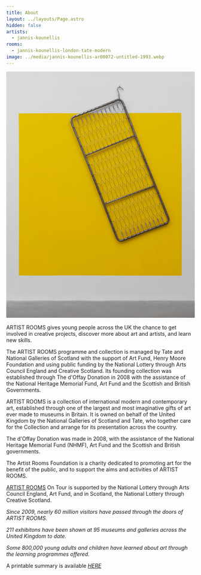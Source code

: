 ```yaml
---
title: About
layout: ../layouts/Page.astro
hidden: false
artists:
  - jannis-kounellis
rooms:
  - jannis-kounellis-london-tate-modern
image: ../media/jannis-kounellis-ar00072-untitled-1993.webp
---
```

![A starry night sky.](../media/jannis-kounellis-ar00072-untitled-1993.webp)

ARTIST ROOMS gives young people across the UK the chance to get involved in creative projects, discover more about art and artists, and learn new skills.

The ARTIST ROOMS programme and collection is managed by Tate and National Galleries of Scotland with the support of Art Fund, Henry Moore Foundation and using public funding by the National Lottery through Arts Council England and Creative Scotland. Its founding collection was established through The d'Offay Donation in 2008 with the assistance of the National Heritage Memorial Fund, Art Fund and the Scottish and British Governments.

ARTIST ROOMS is a collection of international modern and contemporary art, established through one of the largest and most imaginative gifts of art ever made to museums in Britain. It is owned on behalf of the United Kingdom by the National Galleries of Scotland and Tate, who together care for the Collection and arrange for its presentation across the country.

The d'Offay Donation was made in 2008, with the assistance of the National Heritage Memorial Fund (NHMF), Art Fund and the Scottish and British governments.

The Artist Rooms Foundation is a charity dedicated to promoting art for the benefit of the public, and to support the aims and activities of ARTIST ROOMS.

[ARTIST ROOMS](/) On Tour is supported by the National Lottery through Arts Council England, Art Fund, and in Scotland, the National Lottery through Creative Scotland.

_Since 2009, nearly 60 million visitors have passed through the doors of ARTIST ROOMS._

_211 exhibitons have been shown at 95 museums and galleries across the United Kingdom to date._

_Some 800,000 young adults and children have learned about art through the learning programmes offered._

A printable summary is available <a href="/summary" data-astro-reload onclick="window.open('/summary','summary','left=100,top=100,width=780,height=1000'); return false;">_HERE_</a>
